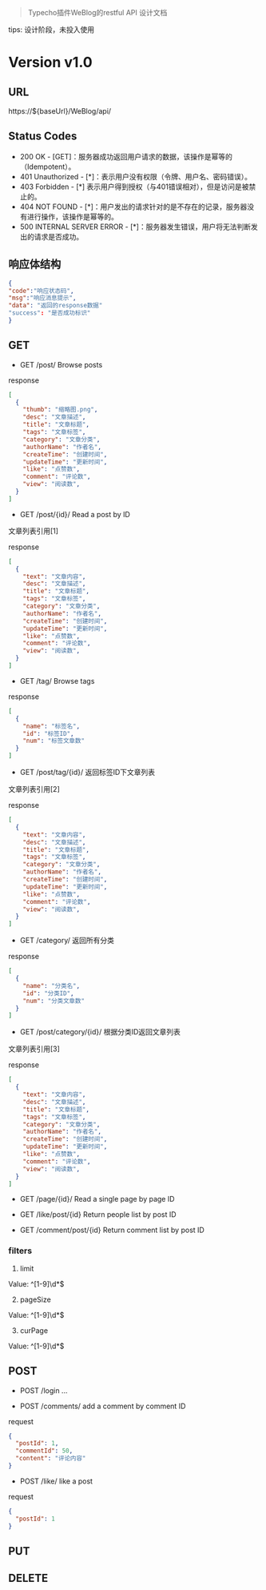 > Typecho插件WeBlog的restful API 设计文档

tips: 设计阶段，未投入使用

# Version v1.0

## URL

https://${baseUrl}/WeBlog/api/

## Status Codes

- 200 OK - [GET]：服务器成功返回用户请求的数据，该操作是幂等的（Idempotent）。
- 401 Unauthorized - [*]：表示用户没有权限（令牌、用户名、密码错误）。
- 403 Forbidden - [*] 表示用户得到授权（与401错误相对），但是访问是被禁止的。
- 404 NOT FOUND - [*]：用户发出的请求针对的是不存在的记录，服务器没有进行操作，该操作是幂等的。
- 500 INTERNAL SERVER ERROR - [*]：服务器发生错误，用户将无法判断发出的请求是否成功。

## 响应体结构

```json
{
"code":"响应状态码",
"msg":"响应消息提示",
"data": "返回的response数据"
"success": "是否成功标识"
}
```

## GET

- GET	/post/	Browse posts

response
```json
[
  {
    "thumb": "缩略图.png",
    "desc": "文章描述",
    "title": "文章标题",
    "tags": "文章标签",
    "category": "文章分类", 
    "authorName": "作者名",
    "createTime": "创建时间",
    "updateTime": "更新时间",
    "like": "点赞数",
    "comment": "评论数",
    "view": "阅读数",
  }
]
```

- GET	/post/{id}/	Read a post by ID

文章列表引用[1]

response
```json
[
  {
    "text": "文章内容", 
    "desc": "文章描述",
    "title": "文章标题",
    "tags": "文章标签", 
    "category": "文章分类", 
    "authorName": "作者名",
    "createTime": "创建时间",
    "updateTime": "更新时间",
    "like": "点赞数",
    "comment": "评论数",
    "view": "阅读数",
  }
]
```

- GET	/tag/	Browse tags

response
```json
[
  {
    "name": "标签名",
    "id": "标签ID",
    "num": "标签文章数"
  }
]
```

- GET	/post/tag/{id}/	返回标签ID下文章列表

文章列表引用[2]

response
```json
[
  {
    "text": "文章内容", 
    "desc": "文章描述",
    "title": "文章标题",
    "tags": "文章标签", 
    "category": "文章分类", 
    "authorName": "作者名",
    "createTime": "创建时间",
    "updateTime": "更新时间",
    "like": "点赞数",
    "comment": "评论数",
    "view": "阅读数",
  }
]
```

- GET	/category/	返回所有分类

response
```json
[
  {
    "name": "分类名",
    "id": "分类ID",
    "num": "分类文章数"
  }
]
```

- GET	/post/category/{id}/	根据分类ID返回文章列表

文章列表引用[3]

response
```json
[
  {
    "text": "文章内容", 
    "desc": "文章描述",
    "title": "文章标题",
    "tags": "文章标签", 
    "category": "文章分类", 
    "authorName": "作者名",
    "createTime": "创建时间",
    "updateTime": "更新时间",
    "like": "点赞数",
    "comment": "评论数",
    "view": "阅读数",
  }
]
```

- GET	/page/{id}/	Read a single page by page ID

- GET /like/post/{id} Return people list by post ID
- GET /comment/post/{id} Return comment list by post ID

### filters

1. limit

Value: ^[1-9]\d*$

2. pageSize

Value: ^[1-9]\d*$

3. curPage

Value: ^[1-9]\d*$


## POST
- POST /login
... 

- POST /comments/ add a comment by comment ID

request
```json
{
  "postId": 1,
  "commentId": 50,
  "content": "评论内容"
}
```
- POST /like/ like a post

request
```json
{
  "postId": 1
}
```

## PUT

## DELETE



